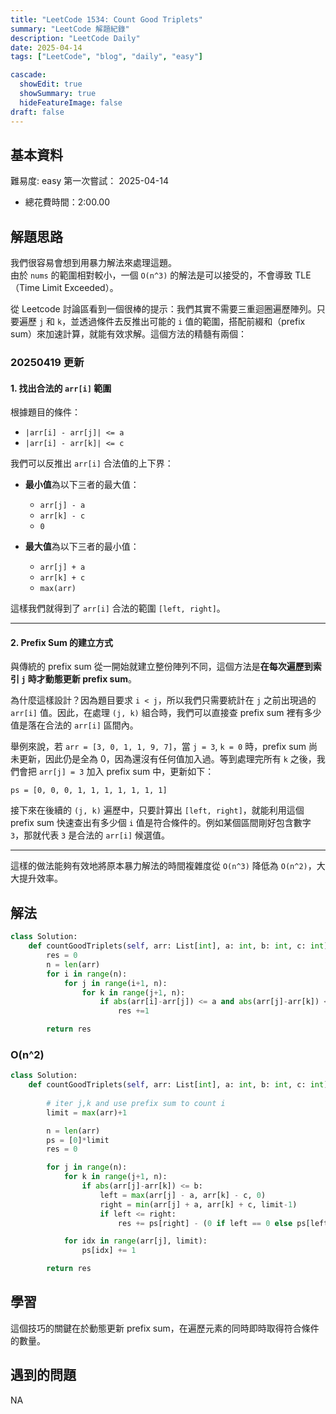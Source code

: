 ```yaml
---
title: "LeetCode 1534: Count Good Triplets"
summary: "LeetCode 解題紀錄"
description: "LeetCode Daily"
date: 2025-04-14
tags: ["LeetCode", "blog", "daily", "easy"]

cascade:
  showEdit: true
  showSummary: true
  hideFeatureImage: false
draft: false
---
```


## 基本資料

難易度: easy
第一次嘗試： 2025-04-14
- 總花費時間：2:00.00

## 解題思路

我們很容易會想到用暴力解法來處理這題。  
由於 `nums` 的範圍相對較小，一個 `O(n^3)` 的解法是可以接受的，不會導致 TLE（Time Limit Exceeded）。

從 Leetcode 討論區看到一個很棒的提示：我們其實不需要三重迴圈遍歷陣列。只要遍歷 `j` 和 `k`，並透過條件去反推出可能的 `i` 值的範圍，搭配前綴和（prefix sum）來加速計算，就能有效求解。這個方法的精髓有兩個：

### 20250419 更新

#### 1. 找出合法的 `arr[i]` 範圍

根據題目的條件：

- `|arr[i] - arr[j]| <= a`
- `|arr[i] - arr[k]| <= c`

我們可以反推出 `arr[i]` 合法值的上下界：

- **最小值**為以下三者的最大值：
  - `arr[j] - a`
  - `arr[k] - c`
  - `0`
  
- **最大值**為以下三者的最小值：
  - `arr[j] + a`
  - `arr[k] + c`
  - `max(arr)`

這樣我們就得到了 `arr[i]` 合法的範圍 `[left, right]`。

---

#### 2. Prefix Sum 的建立方式

與傳統的 prefix sum 從一開始就建立整份陣列不同，這個方法是**在每次遍歷到索引 `j` 時才動態更新 prefix sum**。

為什麼這樣設計？因為題目要求 `i < j`，所以我們只需要統計在 `j` 之前出現過的 `arr[i]` 值。因此，在處理 `(j, k)` 組合時，我們可以直接查 prefix sum 裡有多少值是落在合法的 `arr[i]` 區間內。

舉例來說，若 `arr = [3, 0, 1, 1, 9, 7]`，當 `j = 3`, `k = 0` 時，prefix sum 尚未更新，因此仍是全為 0，因為還沒有任何值加入過。等到處理完所有 `k` 之後，我們會把 `arr[j] = 3` 加入 prefix sum 中，更新如下：
```
ps = [0, 0, 0, 1, 1, 1, 1, 1, 1, 1]
```
接下來在後續的 `(j, k)` 遍歷中，只要計算出 `[left, right]`，就能利用這個 prefix sum 快速查出有多少個 `i` 值是符合條件的。例如某個區間剛好包含數字 `3`，那就代表 `3` 是合法的 `arr[i]` 候選值。

---

這樣的做法能夠有效地將原本暴力解法的時間複雜度從 `O(n^3)` 降低為 `O(n^2)`，大大提升效率。

## 解法

```python
class Solution:
    def countGoodTriplets(self, arr: List[int], a: int, b: int, c: int) -> int:
        res = 0
        n = len(arr)
        for i in range(n):
            for j in range(i+1, n):
                for k in range(j+1, n):
                    if abs(arr[i]-arr[j]) <= a and abs(arr[j]-arr[k]) <= b and abs(arr[i]-arr[k]) <= c:
                        res +=1

        return res
```

### O(n^2)
```python
class Solution:
    def countGoodTriplets(self, arr: List[int], a: int, b: int, c: int) -> int:
        
        # iter j,k and use prefix sum to count i
        limit = max(arr)+1

        n = len(arr)
        ps = [0]*limit
        res = 0

        for j in range(n):
            for k in range(j+1, n):
                if abs(arr[j]-arr[k]) <= b:
                    left = max(arr[j] - a, arr[k] - c, 0)
                    right = min(arr[j] + a, arr[k] + c, limit-1)
                    if left <= right:
                        res += ps[right] - (0 if left == 0 else ps[left-1])

            for idx in range(arr[j], limit):
                ps[idx] += 1

        return res
```


## 學習
這個技巧的關鍵在於動態更新 prefix sum，在遍歷元素的同時即時取得符合條件的數量。

## 遇到的問題
NA